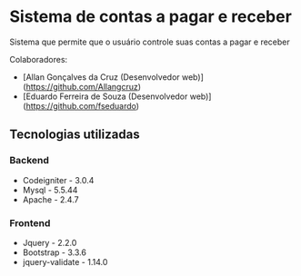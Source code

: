 # Sistema de contas a pagar e receber

Sistema que permite que o usuário controle suas contas a pagar e receber

Colaboradores:

* [Allan Gonçalves da Cruz (Desenvolvedor web)] (https://github.com/Allangcruz)
* [Eduardo Ferreira de Souza (Desenvolvedor web)] (https://github.com/fseduardo)

## Tecnologias utilizadas

### Backend
* Codeigniter - 3.0.4
* Mysql - 5.5.44
* Apache - 2.4.7

### Frontend
* Jquery - 2.2.0
* Bootstrap - 3.3.6
* jquery-validate - 1.14.0